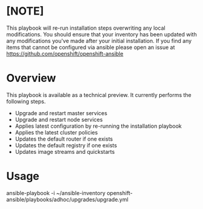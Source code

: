 # [NOTE]
This playbook will re-run installation steps overwriting any local
modifications. You should ensure that your inventory has been updated with any
modifications you've made after your initial installation. If you find any items
that cannot be configured via ansible please open an issue at
https://github.com/openshift/openshift-ansible

# Overview
This playbook is available as a technical preview. It currently performs the
following steps.

 * Upgrade and restart master services
 * Upgrade and restart node services
 * Applies latest configuration by re-running the installation playbook
 * Applies the latest cluster policies
 * Updates the default router if one exists
 * Updates the default registry if one exists
 * Updates image streams and quickstarts

# Usage
ansible-playbook -i ~/ansible-inventory openshift-ansible/playbooks/adhoc/upgrades/upgrade.yml
